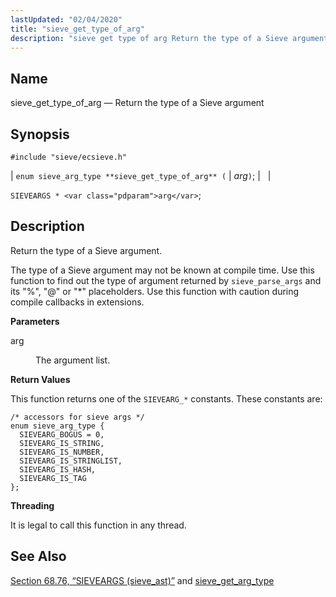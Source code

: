 ```yaml
---
lastUpdated: "02/04/2020"
title: "sieve_get_type_of_arg"
description: "sieve get type of arg Return the type of a Sieve argument enum sieve arg type sieve get type of arg arg SIEVEARGS arg Return the type of a Sieve argument The type of a Sieve argument may not be known at compile time Use this function to find out..."
---
```


<a name="apis.sieve_get_type_of_arg"></a> 
## Name

sieve_get_type_of_arg — Return the type of a Sieve argument

## Synopsis

`#include "sieve/ecsieve.h"`

| `enum sieve_arg_type **sieve_get_type_of_arg** (` | <var class="pdparam">arg</var>`)`; |   |

`SIEVEARGS * <var class="pdparam">arg</var>`;<a name="idp60194032"></a> 
## Description

Return the type of a Sieve argument.

The type of a Sieve argument may not be known at compile time. Use this function to find out the type of argument returned by `sieve_parse_args` and its "%", "@" or "*" placeholders. Use this function with caution during compile callbacks in extensions.

**<a name="idp60196384"></a> Parameters**

<dl class="variablelist">

<dt>arg</dt>

<dd>

The argument list.

</dd>

</dl>

**<a name="idp60199104"></a> Return Values**

This function returns one of the `SIEVEARG_*` constants. These constants are:

```
/* accessors for sieve args */
enum sieve_arg_type {
  SIEVEARG_BOGUS = 0,
  SIEVEARG_IS_STRING,
  SIEVEARG_IS_NUMBER,
  SIEVEARG_IS_STRINGLIST,
  SIEVEARG_IS_HASH,
  SIEVEARG_IS_TAG
};
```
**<a name="idp60201408"></a> Threading**

It is legal to call this function in any thread.

<a name="idp60202832"></a> 
## See Also

[Section 68.76, “SIEVEARGS (sieve_ast)”](structs.sieve_ast "68.76. SIEVEARGS (sieve_ast)") and [sieve_get_arg_type](/momentum/3/3-api/apis-sieve-get-arg-type)